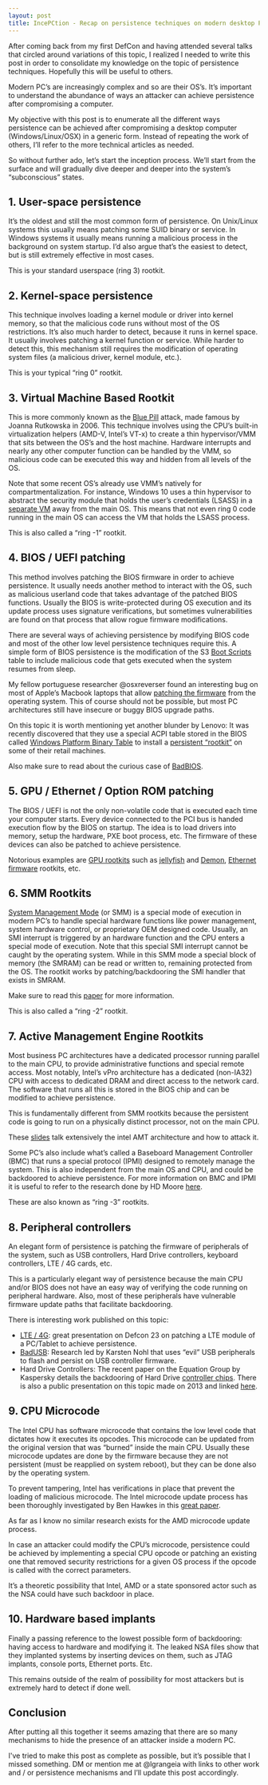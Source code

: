 ```yaml
---
layout: post
title: IncePCtion - Recap on persistence techniques on modern desktop PCs
---
```


After coming back from my first DefCon and having attended several talks that circled around variations of this topic, I realized I needed to write this post in order to consolidate my knowledge on the topic of persistence techniques. Hopefully this will be useful to others.

Modern PC’s are increasingly complex and so are their OS’s. It’s important to understand the abundance of ways an attacker can achieve persistence after compromising a computer. 

My objective with this post is to enumerate all the different ways persistence can be achieved after compromising a desktop computer (Windows/Linux/OSX) in a generic form. Instead of repeating the work of others, I’ll refer to the more technical articles as needed.

So without further ado, let’s start the inception process. We’ll start from the surface and will gradually dive deeper and deeper into the system’s “subconscious” states.


## 1. User-space persistence

It’s the oldest and still the most common form of persistence. On Unix/Linux systems this usually means patching some SUID binary or service. In Windows systems it usually means running a malicious process in the background on system startup. I’d also argue that’s the easiest to detect, but is still extremely effective in most cases.

This is your standard userspace (ring 3) rootkit.


## 2. Kernel-space persistence

This technique involves loading a kernel module or driver into kernel memory, so that the malicious code runs without most of the OS restrictions. It’s also much harder to detect, because it runs in kernel space. It usually involves patching a kernel function or service.
While harder to detect this, this mechanism still requires the modification of operating system files (a malicious driver, kernel module, etc.). 

This is your typical “ring 0” rootkit.


## 3. Virtual Machine Based Rootkit

This is more commonly known as the [Blue Pill](https://en.wikipedia.org/wiki/Blue_Pill_(software)) attack, made famous by Joanna Rutkowska in 2006. This technique involves using the CPU’s built-in virtualization helpers (AMD-V, Intel’s VT-x) to create a thin hypervisor/VMM that sits between the OS’s and the host machine. Hardware interrupts and nearly any other computer function can be handled by the VMM, so malicious code can be executed this way and hidden from all levels of the OS.

Note that some recent OS’s already use VMM’s natively for compartmentalization. For instance, Windows 10 uses a thin hypervisor to abstract the security module that holds the user’s credentials (LSASS) in a [separate VM](http://blog.varonis.com/windows-10s-security-reboot-part-authentication/) away from the main OS. This means that not even ring 0 code running in the main OS can access the VM that holds the LSASS process.

This is also called a “ring -1” rootkit.


## 4. BIOS / UEFI patching

This method involves patching the BIOS firmware in order to achieve persistence. It usually needs another method to interact with the OS, such as malicious userland code that takes advantage of the patched BIOS functions.
Usually the BIOS is write-protected during OS execution and its update process uses signature verifications, but sometimes vulnerabilities are found on that process that allow rogue firmware modifications. 

There are several ways of achieving persistence by modifying BIOS code and most of the other low level persistence techniques require this. A simple form of BIOS persistence is the modification of the S3 [Boot Scripts](https://events.ccc.de/congress/2014/Fahrplan/system/attachments/2566/original/venamis_whitepaper.pdf) table to include malicious code that gets executed when the system resumes from sleep.

My fellow portuguese researcher @osxreverser found an interesting bug on most of Apple’s Macbook laptops that allow [patching the firmware](https://reverse.put.as/2015/05/29/the-empire-strikes-back-apple-how-your-mac-firmware-security-is-completely-broken/) from the operating system. This of course should not be possible, but most PC architectures still have insecure or buggy BIOS upgrade paths.

On this topic it is worth mentioning yet another blunder by Lenovo: It was recently discovered that they use a special ACPI table stored in the BIOS called [Windows Platform Binary Table](https://www.reddit.com/r/sysadmin/comments/3gq1xn/windows_platform_binary_table/) to install a [persistent “rootkit”](http://www.theregister.co.uk/2015/08/12/lenovo_firmware_nasty/) on some of their retail machines.

Also make sure to read about the curious case of [BadBIOS](http://arstechnica.com/security/2013/10/meet-badbios-the-mysterious-mac-and-pc-malware-that-jumps-airgaps/).


## 5. GPU / Ethernet / Option ROM patching

The BIOS / UEFI is not the only non-volatile code that is executed each time your computer starts. Every device connected to the PCI bus is handed execution flow by the BIOS on startup. The idea is to load drivers into memory, setup the hardware, PXE boot process, etc. The firmware of these devices can also be patched to achieve persistence.

Notorious examples are [GPU rootkits](http://arstechnica.com/security/2015/05/gpu-based-rootkit-and-keylogger-offer-superior-stealth-and-computing-power/) such as [jellyfish](https://github.com/x0r1/jellyfish) and [Demon](https://github.com/x0r1/Demon), [Ethernet firmware](http://esec-lab.sogeti.com/static/publications/11-recon-nicreverse_slides.pdf) rootkits, etc.


## 6. SMM Rootkits

[System Management Mode](https://en.wikipedia.org/wiki/System_Management_Mode) (or SMM) is a special mode of execution in modern PC’s to handle special hardware functions like power management, system hardware control, or proprietary OEM designed code. Usually, an SMI interrupt is triggered by an hardware function and the CPU enters a special mode of execution. Note that this special SMI interrupt cannot be caught by the operating system. While in this SMM mode a special block of memory (the SMRAM) can be read or written to, remaining protected from the OS. The rootkit works by patching/backdooring the SMI handler that exists in SMRAM. 

Make sure to read this [paper](http://www.eecs.ucf.edu/~czou/research/SMM-Rootkits-Securecom08.pdf) for more information. 

This is also called a “ring -2” rootkit.


## 7. Active Management Engine Rootkits

Most business PC architectures have a dedicated processor running parallel to the main CPU, to provide administrative functions and special remote access. Most notably, Intel’s vPro architecture has a dedicated (non-IA32) CPU with access to dedicated DRAM and direct access to the network card. The software that runs all this is stored in the BIOS chip and can be modified to achieve persistence.

This is fundamentally different from SMM rootkits because the persistent code is going to run on a physically distinct processor, not on the main CPU.

These [slides](https://www.blackhat.com/presentations/bh-usa-09/WOJTCZUK/BHUSA09-Wojtczuk-AtkIntelBios-SLIDES.pdf) talk extensively the intel AMT architecture and how to attack it.

Some PC’s also include what’s called a Baseboard Management Controller (BMC) that runs a special protocol (IPMI) designed to remotely manage the system. This is also independent from the main OS and CPU, and could be backdoored to achieve persistence. For more information on BMC and IPMI it is useful to refer to the research done by HD Moore [here](https://community.rapid7.com/community/metasploit/blog/2013/07/02/a-penetration-testers-guide-to-ipmi). 

These are also known as “ring -3” rootkits.


## 8. Peripheral controllers

An elegant form of persistence is patching the firmware of peripherals of the system, such as USB controllers, Hard Drive controllers, keyboard controllers, LTE / 4G cards, etc.

This is a particularly elegant way of persistence because the main CPU and/or BIOS does not have an easy way of verifying the code running on peripheral hardware. Also, most of these peripherals have vulnerable firmware update paths that facilitate backdooring.

There is interesting work published on this topic:

* [LTE / 4G](https://media.defcon.org/DEF%20CON%2023/DEF%20CON%2023%20presentations/Speaker%20&%20Workshop%20Materials/Mickey%20Shkatov%20&%20Jesse%20Michael/DEFCON-23-Mickey-Shkatov-Jesse-Michael-Scared-poopless-LTE-a.pdf): great presentation on Defcon 23 on patching a LTE module of a PC/Tablet to achieve persistence.
* [BadUSB](https://srlabs.de/blog/wp-content/uploads/2014/07/SRLabs-BadUSB-BlackHat-v1.pdf): Research led by Karsten Nohl that uses “evil” USB peripherals to flash and persist on USB controller firmware. 
* Hard Drive Controllers: The recent paper on the Equation Group by Kaspersky details the backdooring of Hard Drive [controller chips](http://arstechnica.com/information-technology/2015/02/how-hackers-could-attack-hard-drives-to-create-a-pervasive-backdoor/). There is also a public presentation on this topic made on 2013 and linked [here](http://spritesmods.com/?art=hddhack).


## 9. CPU Microcode

The Intel CPU has software microcode that contains the low level code that dictates how it executes its opcodes. This microcode can be updated from the original version that was “burned” inside the main CPU. Usually these microcode updates are done by the firmware because they are not persistent (must be reapplied on system reboot), but they can be done also by the operating system.

To prevent tampering, Intel has verifications in place that prevent the loading of malicious microcode. The Intel microcode update process has been thoroughly investigated by Ben Hawkes in this [great paper](http://inertiawar.com/microcode/).

As far as I know no similar research exists for the AMD microcode update process.

In case an attacker could modify the CPU’s microcode, persistence could be achieved by implementing a special CPU opcode or patching an existing one that removed security restrictions for a given OS process if the opcode is called with the correct parameters.

It’s a theoretic possibility that Intel, AMD or a state sponsored actor such as the NSA could have such backdoor in place.


## 10. Hardware based implants

Finally a passing reference to the lowest possible form of backdooring: having access to hardware and modifying it. The leaked NSA files show that they implanted systems by inserting devices on them, such as JTAG implants, console ports, Ethernet ports. Etc.

This remains outside of the realm of possibility for most attackers but is extremely hard to detect if done well.


## Conclusion

After putting all this together it seems amazing that there are so many mechanisms to hide the presence of an attacker inside a modern PC.

I've tried to make this post as complete as possible, but it’s possible that I missed something. DM or mention me at @lgrangeia with links to other work and / or persistence mechanisms and I’ll update this post accordingly. 

